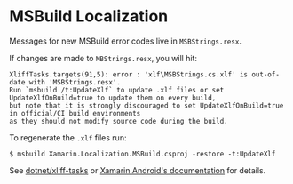 # MSBuild Localization

Messages for new MSBuild error codes live in `MSBStrings.resx`.

If changes are made to `MBStrings.resx`, you will hit:

    XliffTasks.targets(91,5): error : 'xlf\MSBStrings.cs.xlf' is out-of-date with 'MSBStrings.resx'.
    Run `msbuild /t:UpdateXlf` to update .xlf files or set UpdateXlfOnBuild=true to update them on every build,
    but note that it is strongly discouraged to set UpdateXlfOnBuild=true in official/CI build environments
    as they should not modify source code during the build.

To regenerate the `.xlf` files run:

    $ msbuild Xamarin.Localization.MSBuild.csproj -restore -t:UpdateXlf

See [dotnet/xliff-tasks][xliff-tasks] or [Xamarin.Android's
documentation][xamarin-android] for details.

[xliff-tasks]: https://github.com/dotnet/xliff-tasks
[xamarin-android]: https://github.com/xamarin/xamarin-android/blob/master/Documentation/workflow/Localization.md
